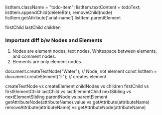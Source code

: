 listItem.className = "todo-item";
listItem.textContent = todoText;
listItem.appendChild(deleteBtn);
removeChild(node)
listItem.getAttribute('arial-name')
listItem.parentElement


firstChild
lastChild
children

### Important diff b/w Nodes and Elements
1. Nodes are element nodes, text nodes, Whitespace between elements, and comment nodes.
2. Elements are only element nodes.

document.createTextNode("Water"); // Node, not element
const listItem = document.createElement("li"); // creates element

createTextNode vs createElement
childNodes vs children
firstChild vs firstElementChild
lastChild vs lastElementChild
nextSibling vs nextElementSibling
parentNode vs parentElement
getAttributeNode(attributeName).value vs getAttribute(attributeName) 
removeAttribute(attributeName) vs getAttributeNode(attributeName)